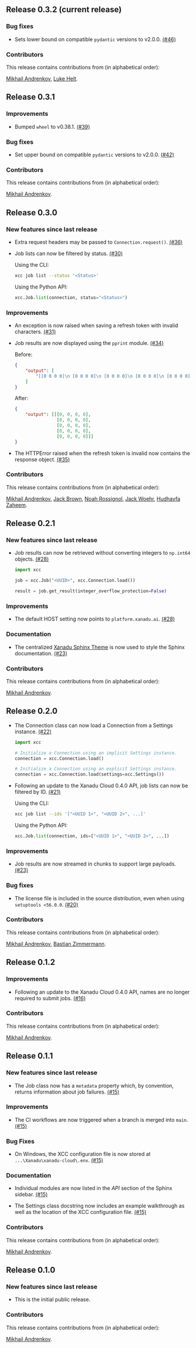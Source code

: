 ## Release 0.3.2 (current release)

### Bug fixes

* Sets lower bound on compatible `pydantic` versions to v2.0.0. [(#46)](https://github.com/XanaduAI/xanadu-cloud-client/pull/46)

### Contributors

This release contains contributions from (in alphabetical order):

[Mikhail Andrenkov](https://github.com/Mandrenkov), [Luke Helt](https://github.com/heltluke).

## Release 0.3.1

### Improvements

* Bumped `wheel` to v0.38.1. [(#39)](https://github.com/XanaduAI/xanadu-cloud-client/pull/39)

### Bug fixes

* Set upper bound on compatible `pydantic` versions to v2.0.0. [(#42)](https://github.com/XanaduAI/xanadu-cloud-client/pull/42)

### Contributors

This release contains contributions from (in alphabetical order):

[Mikhail Andrenkov](https://github.com/Mandrenkov).

## Release 0.3.0

### New features since last release

* Extra request headers may be passed to `Connection.request()`.
  [(#36)](https://github.com/XanaduAI/xanadu-cloud-client/pull/36)

* Job lists can now be filtered by status.
  [(#30)](https://github.com/XanaduAI/xanadu-cloud-client/pull/30)

  Using the CLI:

  ```bash
  xcc job list --status '<Status>'
  ```

  Using the Python API:

  ```python
  xcc.Job.list(connection, status="<Status>")
  ```

### Improvements

* An exception is now raised when saving a refresh token with invalid characters.
  [(#31)](https://github.com/XanaduAI/xanadu-cloud-client/pull/31)

* Job results are now displayed using the `pprint` module.
  [(#34)](https://github.com/XanaduAI/xanadu-cloud-client/pull/34)

  Before:

  ```json
  {
      "output": [
          "[[0 0 0 0]\n [0 0 0 0]\n [0 0 0 0]\n [0 0 0 0]\n [0 0 0 0]]"
      ]
  }
  ```

  After:

  ```json
  {
      "output": [[[0, 0, 0, 0],
                  [0, 0, 0, 0],
                  [0, 0, 0, 0],
                  [0, 0, 0, 0],
                  [0, 0, 0, 0]]]
  }
  ```

* The HTTPError raised when the refresh token is invalid now contains the response object.
  [(#35)](https://github.com/XanaduAI/xanadu-cloud-client/pull/35)

### Contributors

This release contains contributions from (in alphabetical order):

[Mikhail Andrenkov](https://github.com/Mandrenkov), [Jack Brown](https://github.com/brownj85), [Noah Rossignol](https://github.com/NIR7cd), [Jack Woehr](https://githup.com/jwoehr), [Hudhayfa Zaheem](https://github.com/HudZah).

## Release 0.2.1

### New features since last release

* Job results can now be retrieved without converting integers to `np.int64` objects.
  [(#28)](https://github.com/XanaduAI/xanadu-cloud-client/pull/28)

  ```python
  import xcc

  job = xcc.Job("<UUID>", xcc.Connection.load())

  result = job.get_result(integer_overflow_protection=False)
  ```

### Improvements

* The default HOST setting now points to `platform.xanadu.ai`.
  [(#28)](https://github.com/XanaduAI/xanadu-cloud-client/pull/28)

### Documentation

* The centralized [Xanadu Sphinx Theme](https://github.com/XanaduAI/xanadu-sphinx-theme)
  is now used to style the Sphinx documentation.
  [(#23)](https://github.com/XanaduAI/xanadu-cloud-client/pull/23)

### Contributors

This release contains contributions from (in alphabetical order):

[Mikhail Andrenkov](https://github.com/Mandrenkov).

## Release 0.2.0

* The Connection class can now load a Connection from a Settings instance.
  [(#22)](https://github.com/XanaduAI/xanadu-cloud-client/pull/22)

  ```python
  import xcc

  # Initialize a Connection using an implicit Settings instance.
  connection = xcc.Connection.load()

  # Initialize a Connection using an explicit Settings instance.
  connection = xcc.Connection.load(settings=xcc.Settings())
  ```

* Following an update to the Xanadu Cloud 0.4.0 API, job lists can now be filtered by ID.
  [(#21)](https://github.com/XanaduAI/xanadu-cloud-client/pull/21)

  Using the CLI:

  ```bash
  xcc job list --ids '["<UUID 1>", "<UUID 2>", ...]'
  ```

  Using the Python API:

  ```python
  xcc.Job.list(connection, ids=["<UUID 1>", "<UUID 2>", ...])
  ```

### Improvements

* Job results are now streamed in chunks to support large payloads.
  [(#23)](https://github.com/XanaduAI/xanadu-cloud-client/pull/23)

### Bug fixes

* The license file is included in the source distribution, even when using `setuptools <56.0.0`.
  [(#20)](https://github.com/XanaduAI/xanadu-cloud-client/pull/20)

### Contributors

This release contains contributions from (in alphabetical order):

[Mikhail Andrenkov](https://github.com/Mandrenkov), [Bastian Zimmermann](https://github.com/BastianZim).

## Release 0.1.2

### Improvements

* Following an update to the Xanadu Cloud 0.4.0 API, names are no longer required to submit jobs.
  [(#16)](https://github.com/XanaduAI/xanadu-cloud-client/pull/16)

### Contributors

This release contains contributions from (in alphabetical order):

[Mikhail Andrenkov](https://github.com/Mandrenkov).

## Release 0.1.1

### New features since last release

* The Job class now has a `metadata` property which, by convention, returns
  information about job failures.
  [(#15)](https://github.com/XanaduAI/xanadu-cloud-client/pull/15)

### Improvements

* The CI workflows are now triggered when a branch is merged into `main`.
  [(#15)](https://github.com/XanaduAI/xanadu-cloud-client/pull/15)

### Bug Fixes

* On Windows, the XCC configuration file is now stored at `...\Xanadu\xanadu-cloud\.env`.
  [(#15)](https://github.com/XanaduAI/xanadu-cloud-client/pull/15)

### Documentation

* Individual modules are now listed in the *API* section of the Sphinx sidebar.
  [(#15)](https://github.com/XanaduAI/xanadu-cloud-client/pull/15)

* The Settings class docstring now includes an example walkthrough as well as
  the location of the XCC configuration file.
  [(#15)](https://github.com/XanaduAI/xanadu-cloud-client/pull/15)

### Contributors

This release contains contributions from (in alphabetical order):

[Mikhail Andrenkov](https://github.com/Mandrenkov).

## Release 0.1.0

### New features since last release

* This is the initial public release.

### Contributors

This release contains contributions from (in alphabetical order):

[Mikhail Andrenkov](https://github.com/Mandrenkov).
